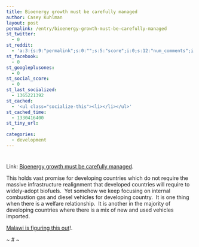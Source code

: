 ```yaml
---
title: Bioenergy growth must be carefully managed
author: Casey Kuhlman
layout: post
permalink: /entry/bioenergy-growth-must-be-carefully-managed
st_twitter:
  - 0
st_reddit:
  - 'a:3:{s:9:"permalink";s:0:"";s:5:"score";i:0;s:12:"num_comments";i:0;}'
st_facebook:
  - 0
st_googleplusones:
  - 0
st_social_score:
  - 0
st_last_socialized:
  - 1365221392
st_cached:
  - '<ul class="socialize-this"><li></li></ul>'
st_cached_time:
  - 1330416400
st_tiny_url:
  - 
categories:
  - development
---
```

# 

Link: [Bioenergy growth must be carefully managed][1].

 [1]: http://www.fao.org/newsroom/en/news/2007/1000702/index.html "Bioenergy growth must be carefully managed"

This holds vast promise for developing countries which do not require the massive infrastructure realignment that developed countries will require to widely-adopt biofuels.  Yet somehow we keep focusing on internal combustion gas and diesel vehicles for developing country.  It is one thing when there is a welfare relationship.  It is another in the majority of developing countries where there is a mix of new and used vehicles imported.

[Malawi is figuring this out][2]!. 

 [2]: http://allafrica.com/stories/200711140530.html

~ # ~